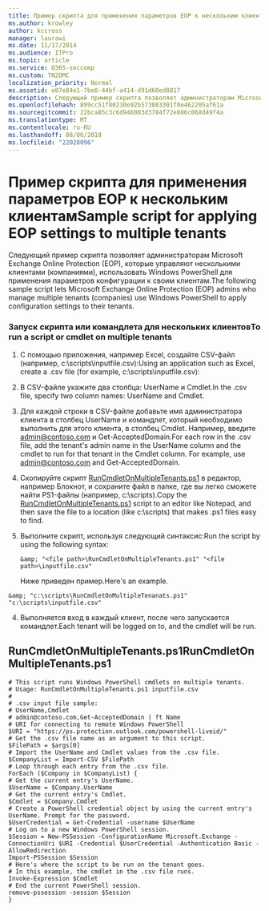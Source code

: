 ```yaml
---
title: Пример скрипта для применения параметров EOP к нескольким клиентам
ms.author: krowley
author: kccross
manager: laurawi
ms.date: 11/17/2014
ms.audience: ITPro
ms.topic: article
ms.service: O365-seccomp
ms.custom: TN2DMC
localization_priority: Normal
ms.assetid: e87e84e1-7be0-44bf-a414-d91d60ed8817
description: Следующий пример скрипта позволяет администраторам Microsoft Exchange Online Protection (EOP), которые управляют несколькими клиентами (компаниями), использовать Windows PowerShell для применения параметров конфигурации к своим клиентам.
ms.openlocfilehash: 899cc51f80230e92b573803301f0e462205af61a
ms.sourcegitcommit: 22bca85c3c6d946083d3784f72e886c068d49f4a
ms.translationtype: MT
ms.contentlocale: ru-RU
ms.lasthandoff: 08/06/2018
ms.locfileid: "22028096"
---
```

# <a name="sample-script-for-applying-eop-settings-to-multiple-tenants"></a><span data-ttu-id="7e718-103">Пример скрипта для применения параметров EOP к нескольким клиентам</span><span class="sxs-lookup"><span data-stu-id="7e718-103">Sample script for applying EOP settings to multiple tenants</span></span>

<span data-ttu-id="7e718-104">Следующий пример скрипта позволяет администраторам Microsoft Exchange Online Protection (EOP), которые управляют несколькими клиентами (компаниями), использовать Windows PowerShell для применения параметров конфигурации к своим клиентам.</span><span class="sxs-lookup"><span data-stu-id="7e718-104">The following sample script lets Microsoft Exchange Online Protection (EOP) admins who manage multiple tenants (companies) use Windows PowerShell to apply configuration settings to their tenants.</span></span>
  
### <a name="to-run-a-script-or-cmdlet-on-multiple-tenants"></a><span data-ttu-id="7e718-105">Запуск скрипта или командлета для нескольких клиентов</span><span class="sxs-lookup"><span data-stu-id="7e718-105">To run a script or cmdlet on multiple tenants</span></span>

1. <span data-ttu-id="7e718-106">С помощью приложения, например Excel, создайте CSV-файл (например, c:\scripts\inputfile.csv):</span><span class="sxs-lookup"><span data-stu-id="7e718-106">Using an application such as Excel, create a .csv file (for example, c:\scripts\inputfile.csv):</span></span>
    
1. <span data-ttu-id="7e718-107">В CSV-файле укажите два столбца: UserName и Cmdlet.</span><span class="sxs-lookup"><span data-stu-id="7e718-107">In the .csv file, specify two column names: UserName and Cmdlet.</span></span>
    
2. <span data-ttu-id="7e718-p101">Для каждой строки в CSV-файле добавьте имя администратора клиента в столбец UserName и командлет, который необходимо выполнить для этого клиента, в столбец Cmdlet. Например, введите admin@contoso.com и Get-AcceptedDomain.</span><span class="sxs-lookup"><span data-stu-id="7e718-p101">For each row in the .csv file, add the tenant's admin name in the UserName column and the cmdlet to run for that tenant in the Cmdlet column. For example, use admin@contoso.com and Get-AcceptedDomain.</span></span>
    
2. <span data-ttu-id="7e718-110">Скопируйте скрипт [RunCmdletOnMultipleTenants.ps1](sample-script-for-applying-eop-settings-to-multiple-tenants.md#RunCmdletOnMultipleTenants.ps1) в редактор, например Блокнот, и сохраните файл в папке, где вы легко сможете найти PS1-файлы (например, c:\scripts).</span><span class="sxs-lookup"><span data-stu-id="7e718-110">Copy the [RunCmdletOnMultipleTenants.ps1](sample-script-for-applying-eop-settings-to-multiple-tenants.md#RunCmdletOnMultipleTenants.ps1) script to an editor like Notepad, and then save the file to a location (like c:\scripts) that makes .ps1 files easy to find.</span></span> 
    
3. <span data-ttu-id="7e718-111">Выполните скрипт, используя следующий синтаксис:</span><span class="sxs-lookup"><span data-stu-id="7e718-111">Run the script by using the following syntax:</span></span>
    
     `&amp; "<file path>\RunCmdletOnMultipleTenants.ps1" "<file path>\inputfile.csv"`
    
    <span data-ttu-id="7e718-112">Ниже приведен пример.</span><span class="sxs-lookup"><span data-stu-id="7e718-112">Here's an example.</span></span> 
    
  ```
  &amp; "c:\scripts\RunCmdletOnMultipleTenanats.ps1" "c:\scripts\inputfile.csv"
  ```

4. <span data-ttu-id="7e718-113">Выполняется вход в каждый клиент, после чего запускается командлет.</span><span class="sxs-lookup"><span data-stu-id="7e718-113">Each tenant will be logged on to, and the cmdlet will be run.</span></span>
    
## <a name="runcmdletonmultipletenantsps1"></a><span data-ttu-id="7e718-114">RunCmdletOnMultipleTenants.ps1</span><span class="sxs-lookup"><span data-stu-id="7e718-114">RunCmdletOnMultipleTenants.ps1</span></span>
<span data-ttu-id="7e718-115"><a name="RunCmdletOnMultipleTenants.ps1"> </a></span><span class="sxs-lookup"><span data-stu-id="7e718-115"></span></span>

```
# This script runs Windows PowerShell cmdlets on multiple tenants.
# Usage: RunCmdletOnMultipleTenants.ps1 inputfile.csv
#  
# .csv input file sample: 
# UserName,Cmdlet
# admin@contoso.com,Get-AcceptedDomain | ft Name
# URI for connecting to remote Windows PowerShell
$URI = "https://ps.protection.outlook.com/powershell-liveid/"
# Get the .csv file name as an argument to this script.
$FilePath = $args[0]
# Import the UserName and Cmdlet values from the .csv file.
$CompanyList = Import-CSV $FilePath
# Loop through each entry from the .csv file.
ForEach ($Company in $CompanyList) {
# Get the current entry's UserName.
$UserName = $Company.UserName
# Get the current entry's Cmdlet.
$Cmdlet = $Company.Cmdlet
# Create a PowerShell credential object by using the current entry's UserName. Prompt for the password.
$UserCredential = Get-Credential -username $UserName
# Log on to a new Windows PowerShell session.
$Session = New-PSSession -ConfigurationName Microsoft.Exchange -ConnectionUri $URI -Credential $UserCredential -Authentication Basic -AllowRedirection
Import-PSSession $Session
# Here's where the script to be run on the tenant goes.
# In this example, the cmdlet in the .csv file runs.
Invoke-Expression $Cmdlet
# End the current PowerShell session.
remove-pssession -session $Session
}

```


